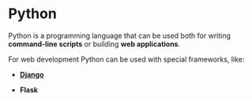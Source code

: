 # Python
Python is a programming language that can be used both for writing **command-line scripts** or building **web applications**.
For web development Python  can be used with special frameworks, like:
 - [**Django**](/wiki/Django)
 - **Flask**



